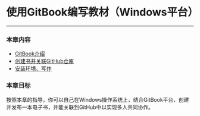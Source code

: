 # 使用GitBook编写教材（Windows平台）
---

### 本章内容

* [GitBook介绍](../gitbook.md)
* [创建书并关联GitHub仓库](../signup.md)
* [安装环境、写作](write.md)

### 本章目标
按照本章的指导，你可以自己在Windows操作系统上，结合GitBook平台，创建并发布一本电子书，并能关联到GitHub中以实现多人共同协作。